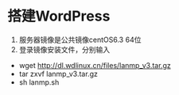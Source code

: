 # 搭建WordPress



1. 服务器镜像是公共镜像centOS6.3 64位
2. 登录镜像安装文件，分别输入
 - wget http://dl.wdlinux.cn/files/lanmp_v3.tar.gz
 - tar zxvf lanmp_v3.tar.gz
 - sh lanmp.sh